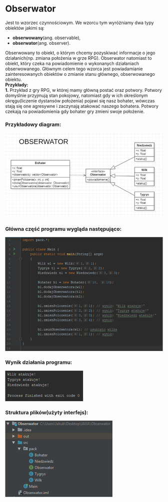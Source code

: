 # Obserwator

Jest to wzorzec czynnościowym. We wzorcu tym wyróżniamy dwa typy obiektów jakimi są:
- **obserwowany**(ang. observable),
- **obserwator**(ang. observer). 

Obserwowany to obiekt, o którym chcemy pozyskiwać informacje o jego działanich(np. zmiana położenia w grze RPG). Obserwator natomiast to obiekt, który czeka na powiadomienie o wykonanych działaniach obserwowanego.
Głównym celem tego wzorca jest powiadamianie zainteresowanych obiektów o zmianie stanu głównego, obserwowanego obiektu. </br>
**Przykłady:**
</br>
**1.** Przykład z gry RPG, w której mamy główną postać oraz potwory. Potwory domyślnie przyjmują stan pokojowy, natomiast gdy w ich określonym okręgu(liczenie dystansów położenia) pojawi się nasz bohater, wówczas stają się one agresywne i zaczynają atakować naszego bohatera. Potwory czekają na powiadomienia gdy bohater gry zmieni swoje położenie.

### Przykładowy diagram:
<p align="center">
 <img src="https://github.com/JakubMakaruk/UMCS/blob/master/23%20DAYS%20CHALLANGE%20WZORCOWY/Obserwator/zdj/obserwator.png" alt="zdj">
</p>

### Główna część programu wygląda następująco:
<p align="left">
 <img src="https://github.com/JakubMakaruk/UMCS/blob/master/23%20DAYS%20CHALLANGE%20WZORCOWY/Obserwator/zdj/main1.png" alt="zdj">
</p>

### Wynik działania programu:
<p align="left">
 <img src="https://github.com/JakubMakaruk/UMCS/blob/master/23%20DAYS%20CHALLANGE%20WZORCOWY/Obserwator/zdj/main2.png" alt="zdj">
</p>

### Struktura plików(użyty interfejs):
<p align="left">
 <img src="https://github.com/JakubMakaruk/UMCS/blob/master/23%20DAYS%20CHALLANGE%20WZORCOWY/Obserwator/zdj/main3.png" alt="zdj">
</p>
